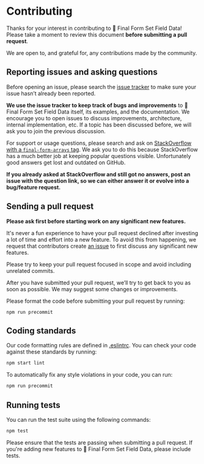 # Contributing

Thanks for your interest in contributing to 🏁 Final Form Set Field Data! Please
take a moment to review this document **before submitting a pull request**.

We are open to, and grateful for, any contributions made by the community.

## Reporting issues and asking questions

Before opening an issue, please search the
[issue tracker](https://github.com/final-form/final-form-arrays/issues) to make
sure your issue hasn’t already been reported.

**We use the issue tracker to keep track of bugs and improvements** to 🏁 Final
Form Set Field Data itself, its examples, and the documentation. We encourage
you to open issues to discuss improvements, architecture, internal
implementation, etc. If a topic has been discussed before, we will ask you to
join the previous discussion.

For support or usage questions, please search and ask on
[StackOverflow with a `final-form-arrays` tag](https://stackoverflow.com/questions/tagged/final-form-arrays).
We ask you to do this because StackOverflow has a much better job at keeping
popular questions visible. Unfortunately good answers get lost and outdated on
GitHub.

**If you already asked at StackOverflow and still got no answers, post an issue
with the question link, so we can either answer it or evolve into a bug/feature
request.**

## Sending a pull request

**Please ask first before starting work on any significant new features.**

It's never a fun experience to have your pull request declined after investing a
lot of time and effort into a new feature. To avoid this from happening, we
request that contributors create
[an issue](https://github.com/final-form/final-form-arrays/issues) to first
discuss any significant new features.

Please try to keep your pull request focused in scope and avoid including
unrelated commits.

After you have submitted your pull request, we’ll try to get back to you as soon
as possible. We may suggest some changes or improvements.

Please format the code before submitting your pull request by running:

```
npm run precommit
```

## Coding standards

Our code formatting rules are defined in
[.eslintrc](https://github.com/final-form/final-form-arrays/blob/master/.eslintrc).
You can check your code against these standards by running:

```sh
npm start lint
```

To automatically fix any style violations in your code, you can run:

```sh
npm run precommit
```

## Running tests

You can run the test suite using the following commands:

```sh
npm test
```

Please ensure that the tests are passing when submitting a pull request. If
you're adding new features to 🏁 Final Form Set Field Data, please include
tests.
